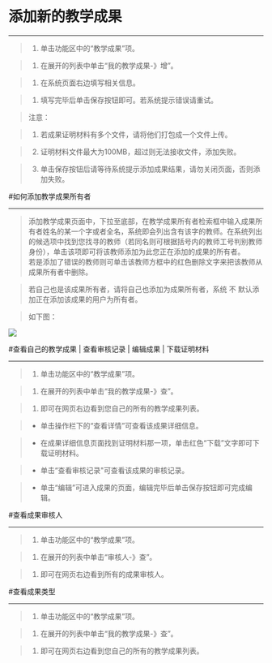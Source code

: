 # 添加新的教学成果

---


>1. 单击功能区中的“教学成果”项。

>1. 在展开的列表中单击“我的教学成果-》增”。

>1. 在系统页面右边填写相关信息。

>1. 填写完毕后单击保存按钮即可。若系统提示错误请重试。

>    <w>注意：  

>    1.  <w>若成果证明材料有多个文件，请将他们打包成一个文件上传。
    
>    2.  <w>证明材料文件最大为100MB，超过则无法接收文件，添加失败。
   
>    3.  <w>单击保存按钮后请等待系统提示添加成果结果，请勿关闭页面，否则添加失败。


#如何添加教学成果所有者

----

>添加教学成果页面中，下拉至底部，在教学成果所有者检索框中输入成果所有者姓名的某一个字或者全名，系统即会列出含有该字的教师。在系统列出的候选项中找到您找寻的教师（若同名则可根据括号内的教师工号判别教师身份），单击该项即可将该教师添加为此您正在添加的成果的所有者。    
若是添加了错误的教师则可单击该教师方框中的红色删除文字来把该教师从成果所有者中删除。

>  <w>若自己也是该成果所有者，请将自己也添加为成果所有者，系统 不 默认添加正在添加该成果的用户为所有者。

>如下图：

![](/assets/chapter1/ta/addta.gif)



#查看自己的教学成果 | 查看审核记录 | 编辑成果 | 下载证明材料

----

>1. 单击功能区中的“教学成果”项。

>1. 在展开的列表中单击“我的教学成果-》查”。

>1.  即可在网页右边看到您自己的所有的教学成果列表。

>  -  单击操作栏下的“查看详情”可查看该成果详细信息。

>  -  在成果详细信息页面找到证明材料那一项，单击红色“下载”文字即可下载证明材料。

>  -  单击“查看审核记录"可查看该成果的审核记录。

>  -  单击“编辑”可进入成果的页面，编辑完毕后单击保存按钮即可完成编辑。




#查看成果审核人

-----

>1. 单击功能区中的“教学成果”项。

>1. 在展开的列表中单击“审核人-》查”。

>1. 即可在网页右边看到所有的成果审核人。

#查看成果类型

------








>1. 单击功能区中的“教学成果”项。



>1. 在展开的列表中单击“我的教学成果-》查”。



>1. 即可在网页右边看到您自己的所有的教学成果列表。
